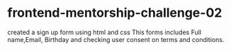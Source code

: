 # frontend-mentorship-challenge-02
created a sign up form using html and css
This forms includes Full name,Email, Birthday and checking user consent on terms and conditions.
